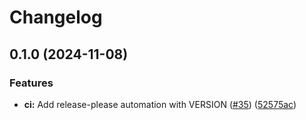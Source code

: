# Changelog

## 0.1.0 (2024-11-08)


### Features

* **ci:** Add release-please automation with VERSION ([#35](https://github.com/petejohanson/zmk/issues/35)) ([52575ac](https://github.com/petejohanson/zmk/commit/52575acffd914b25293c9a1077377acde07a10d4))
